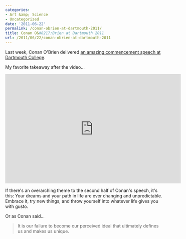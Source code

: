 ```yaml
---
categories:
- Art &amp; Science
- Uncategorized
date: '2011-06-22'
permalink: /conan-obrien-at-dartmouth-2011/
title: Conan O&#8217;Brien at Dartmouth 2011
url: /2011/06/22/conan-obrien-at-dartmouth-2011
---
```


Last week, Conan O'Brien delivered <a href="https://www.youtube.com/watch?v=KmDYXaaT9sA">an amazing commencement speech at Dartmouth College</a>.

My favorite takeaway after the video...

<p align="center"><iframe width="560" height="349" src="https://www.youtube.com/embed/KmDYXaaT9sA" frameborder="0" allowfullscreen></iframe></p>

If there's an overarching theme to the second half of Conan's speech, it's this: Your dreams and your path in life are ever changing and unpredictable. Embrace it, try new things, and throw yourself into whatever life gives you with gusto.

Or as Conan said...

<blockquote>It is our failure to become our perceived ideal that ultimately defines us and makes us unique.</blockquote>